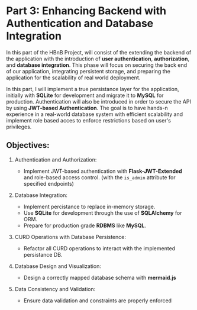 # Part 3: Enhancing Backend with Authentication and Database Integration
In this part of the HBnB Project, will consist of the extending the backend of the application with the introduction of **user authentication**, **authorization**, and **database integration**. This phase will focus on securing the back end of our application, integrating persistent storage, and preparing the application for the scalability of real world deployment.

In this part, I will implement a true persistance layer for the application, initially with **SQLite** for development and migrate it to **MySQL** for production.  Authentication will also be introduced in order to secure the API by using **JWT-based Authentication**. The goal is to have hands-n experience in a real-world database system with efficient scalability and implement role based acces to enforce restrictions based on user's privileges.

## Objectives:
1. Authentication and Authorization:
    * Implement JWT-based authentication with **Flask-JWT-Extended** and role-based access control. (with the `is_admin` attribute for specified endpoints)

2. Database Integration:
    * Implement percistance to replace in-memory storage.
    * Use **SQLite** for development through the use of **SQLAlchemy** for ORM.
    * Prepare for production grade **RDBMS** like **MySQL**.

3. CURD Operations with Database Persistence:
    * Refactor all CURD operations to interact with the implemented persistance DB.

4. Database Design and Visualization:
    * Design a correctly mapped database schema with **mermaid.js**

5. Data Consistency and Validation:
    * Ensure data validation and constraints are properly enforced
